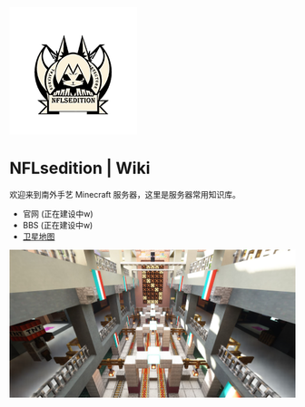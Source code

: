 ![logo](page/icon.png)
# NFLsedition | Wiki

 欢迎来到南外手艺 Minecraft 服务器，这里是服务器常用知识库。

* 官网 (正在建设中w)
* BBS (正在建设中w)
* [卫星地图](http://43.248.188.80:10100/index.html)

![](page/bj.png)
